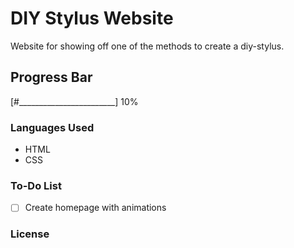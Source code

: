 # DIY Stylus Website
Website for showing off one of the methods to create a diy-stylus.

## Progress Bar
[#________________________] 10%

### Languages Used
- HTML
- CSS

### To-Do List
- [ ] Create homepage with animations

### License
